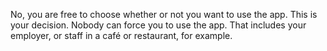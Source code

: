 
No, you are free to choose whether or not you want to use the app. This is your decision. Nobody can force you to use the app. That includes your employer, or staff in a café or restaurant, for example.
